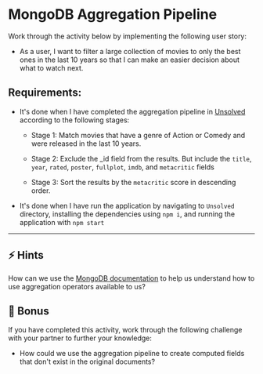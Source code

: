 # MongoDB Aggregation Pipeline 


Work through the activity below by implementing the following user story:

* As a user, I want to filter a large collection of movies to only the best ones in the last 10 years so that I can make an easier decision about what to watch next.

## Requirements:

* It's done when I have completed the aggregation pipeline in [Unsolved](../Unsolved/routes/api/movieRoutes.js) according to the following stages:

  * Stage 1: Match movies that have a genre of Action or Comedy and were released in the last 10 years.

  * Stage 2: Exclude the _id field from the results. But include the `title`, `year`, `rated`, `poster`, `fullplot`, `imdb`, and `metacritic` fields

  * Stage 3: Sort the results by the `metacritic` score in descending order.

* It's done when I have run the application by navigating to `Unsolved` directory, installing the dependencies using `npm i`, and running the application with `npm start`

---

## ⚡ Hints

How can we use the [MongoDB documentation](https://docs.mongodb.com/manual/core/aggregation-pipeline/) to help us understand how to use aggregation operators available to us?


## 🥇 Bonus

If you have completed this activity, work through the following challenge with your partner to further your knowledge:

* How could we use the aggregation pipeline to create computed fields that don't exist in the original documents?